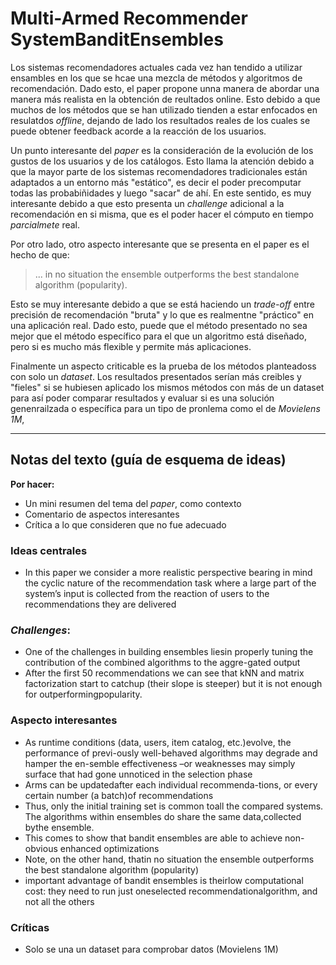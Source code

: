 # Multi-Armed Recommender SystemBanditEnsembles

Los sistemas recomendadores actuales cada vez han tendido a utilizar ensambles en los que se hcae una mezcla de métodos y algoritmos de recomendación. Dado esto, el paper propone unna manera de abordar una manera más realista en la obtención de reultados online. Esto debido a que muchos de los métodos que se han utilizado tienden a estar enfocados en resulatdos *offline*, dejando de lado los resultados reales de los cuales se puede obtener feedback acorde a la reacción de los usuarios.

Un punto interesante del *paper* es la consideración de la evolución de los gustos de los usuarios y de los catálogos. Esto llama la atención debido a que la mayor parte de los sistemas recomendadores tradicionales están adaptados a un entorno más "estático", es decir el poder precomputar todas las probabiñidades y luego "sacar" de ahí. En este sentido, es muy interesante debido a que esto presenta un *challenge* adicional a la recomendación en si misma, que es el poder hacer el cómputo en tiempo *parcialmete* real.

Por otro lado, otro aspecto interesante que se presenta en el paper es el hecho de que:
> ... in no situation  the  ensemble outperforms the best standalone algorithm (popularity).

Esto se muy interesante debido a que se está haciendo un *trade-off* entre precisión de recomendación "bruta" y lo que es realmentne "práctico" en una aplicación real. Dado esto, puede que el método presentado no sea mejor que el método específico para el que un algoritmo está diseñado, pero si es mucho más flexible y permite más aplicaciones.

Finalmente un aspecto criticable es la prueba de los métodos planteadoss con solo un *dataset*. Los resultados presentados serían más creibles y "fieles" si se hubiesen aplicado los mismos métodos con más de un dataset para así poder comparar resultados y evaluar si es una solución genenrailzada o específica para un tipo de pronlema como el de *Movielens 1M*,

---
## Notas del texto (guía de esquema de ideas)
**Por hacer:**
- Un mini resumen del tema del *paper*, como contexto
- Comentario de aspectos interesantes
- Crítica a lo que consideren que no fue adecuado

### Ideas centrales
- In this paper we consider a more realistic perspective bearing in mind the cyclic nature of the recommendation task where a large part of the system’s input is collected from the reaction of users to the recommendations they are delivered

### *Challenges*:
- One  of  the  challenges  in building  ensembles liesin  properly tuning the contribution of the combined algorithms to the aggre-gated output
- After the first 50 recommendations we can see that kNN  and  matrix  factorization start  to  catchup (their  slope  is steeper) but it is not enough for outperformingpopularity. 

### Aspecto interesantes
- As runtime conditions (data, users, item catalog, etc.)evolve, the performance of previ-ously well-behaved algorithms may degrade and hamper the en-semble  effectiveness –or  weaknesses  may  simply  surface  that had  gone  unnoticed  in  the  selection  phase
- Arms  can  be updatedafter  each  individual  recommenda-tions, or every certain number (a batch)of recommendations
-  Thus, only the initial training set is  common toall  the compared systems. The algorithms  within ensembles do share the same data,collected bythe ensemble.
-  This  comes  to  show  that  bandit  ensembles  are  able  to achieve non-obvious enhanced optimizations
- Note,  on the  other  hand,  thatin no situation  the  ensemble outperforms the best standalone algorithm (popularity)
- important  advantage  of  bandit  ensembles  is theirlow computational cost: they need to run just oneselected recommendationalgorithm,  and  not  all  the others

### Críticas
- Solo se una un dataset para comprobar datos (Movielens 1M)
